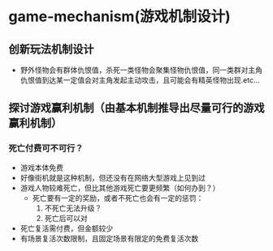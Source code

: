 # game-mechanism(游戏机制设计)
## 创新玩法机制设计
* 野外怪物会有群体仇恨值，杀死一类怪物会聚集怪物仇恨值，同一类群对主角仇恨值到达某一定值会对主角发起主动攻击，且可能会有精英怪物出现.etc...



## 探讨游戏赢利机制（由基本机制推导出尽量可行的游戏赢利机制）

### 死亡付费可不可行？
* 游戏本体免费
* 好像街机就是这种机制，但还没有在网络大型游戏上见到过
* 游戏人物较难死亡，但比其他游戏死亡要更频繁（如何办到？）
    * 死亡要有一定的奖励，或者不死亡也会有一定的惩罚：
        1. 不死亡无法升级？
        2. 死亡后可以对
* 死亡复活需付费，但金额较少
* 有场景复活次数限制，且固定场景有限定的免费复活次数

